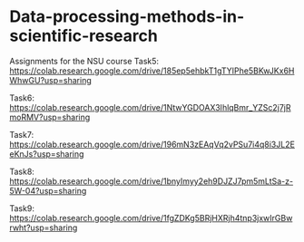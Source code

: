 # Data-processing-methods-in-scientific-research
Assignments for the NSU course
Task5: https://colab.research.google.com/drive/185ep5ehbkT1gTYIPhe5BKwJKx6HWhwGU?usp=sharing

Task6: https://colab.research.google.com/drive/1NtwYGDOAX3IhlqBmr_YZSc2j7jRmoRMV?usp=sharing

Task7: https://colab.research.google.com/drive/196mN3zEAqVq2vPSu7i4q8i3JL2EeKnJs?usp=sharing

Task8: https://colab.research.google.com/drive/1bnyImyy2eh9DJZJ7pm5mLtSa-z-5W-04?usp=sharing

Task9: https://colab.research.google.com/drive/1fgZDKg5BRjHXRjh4tnp3jxwIrGBwrwht?usp=sharing
